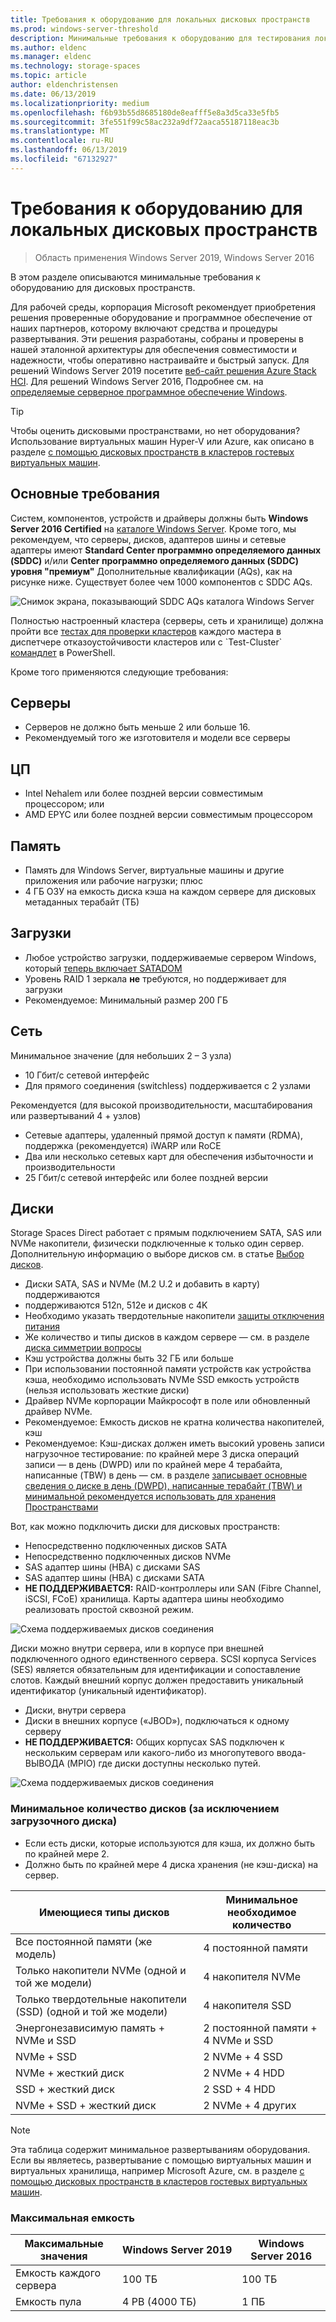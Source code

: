 ```yaml
---
title: Требования к оборудованию для локальных дисковых пространств
ms.prod: windows-server-threshold
description: Минимальные требования к оборудованию для тестирования локальных дисковых пространств.
ms.author: eldenc
ms.manager: eldenc
ms.technology: storage-spaces
ms.topic: article
author: eldenchristensen
ms.date: 06/13/2019
ms.localizationpriority: medium
ms.openlocfilehash: f6b93b55d8685180de8eafff5e8a3d5ca33e5fb5
ms.sourcegitcommit: 3fe551f99c58ac232a9df72aaca55187118eac3b
ms.translationtype: MT
ms.contentlocale: ru-RU
ms.lasthandoff: 06/13/2019
ms.locfileid: "67132927"
---
```

# <a name="storage-spaces-direct-hardware-requirements"></a>Требования к оборудованию для локальных дисковых пространств

> Область применения Windows Server 2019, Windows Server 2016

В этом разделе описываются минимальные требования к оборудованию для дисковых пространств.

Для рабочей среды, корпорация Microsoft рекомендует приобретения решения проверенные оборудование и программное обеспечение от наших партнеров, которому включают средства и процедуры развертывания. Эти решения разработаны, собраны и проверены в нашей эталонной архитектуры для обеспечения совместимости и надежности, чтобы оперативно настраивайте и быстрый запуск. Для решений Windows Server 2019 посетите [веб-сайт решения Azure Stack HCI](https://azure.microsoft.com/overview/azure-stack/hci). Для решений Windows Server 2016, Подробнее см. на [определяемые серверное программное обеспечение Windows](https://microsoft.com/wssd).

   > [!TIP]
   > Чтобы оценить дисковыми пространствами, но нет оборудования? Использование виртуальных машин Hyper-V или Azure, как описано в разделе [с помощью дисковых пространств в кластеров гостевых виртуальных машин](storage-spaces-direct-in-vm.md).

## <a name="base-requirements"></a>Основные требования

Систем, компонентов, устройств и драйверы должны быть **Windows Server 2016 Certified** на [каталоге Windows Server](https://www.windowsservercatalog.com). Кроме того, мы рекомендуем, что серверы, дисков, адаптеров шины и сетевые адаптеры имеют **Standard Center программно определяемого данных (SDDC)** и/или **Center программно определяемого данных (SDDC) уровня "премиум"** Дополнительные квалификации (AQs), как на рисунке ниже. Существует более чем 1000 компонентов с SDDC AQs.

![Снимок экрана, показывающий SDDC AQs каталога Windows Server](media/hardware-requirements/sddc-aqs.png)

Полностью настроенный кластера (серверы, сеть и хранилище) должна пройти все [тестах для проверки кластеров](https://technet.microsoft.com/library/cc732035(v=ws.10).aspx) каждого мастера в диспетчере отказоустойчивости кластеров или с `Test-Cluster` [командлет](https://docs.microsoft.com/powershell/module/failoverclusters/test-cluster?view=win10-ps) в PowerShell.

Кроме того применяются следующие требования:

## <a name="servers"></a>Серверы

- Серверов не должно быть меньше 2 или больше 16.
- Рекомендуемый того же изготовителя и модели все серверы

## <a name="cpu"></a>ЦП

- Intel Nehalem или более поздней версии совместимым процессором; или
- AMD EPYC или более поздней версии совместимым процессором

## <a name="memory"></a>Память

- Память для Windows Server, виртуальные машины и другие приложения или рабочие нагрузки; плюс
- 4 ГБ ОЗУ на емкость диска кэша на каждом сервере для дисковых метаданных терабайт (ТБ)

## <a name="boot"></a>Загрузки

- Любое устройство загрузки, поддерживаемые сервером Windows, который [теперь включает SATADOM](https://cloudblogs.microsoft.com/windowsserver/2017/08/30/announcing-support-for-satadom-boot-drives-in-windows-server-2016/)
- Уровень RAID 1 зеркала **не** требуются, но поддерживает для загрузки
- Рекомендуемое: Минимальный размер 200 ГБ

## <a name="networking"></a>Сеть

Минимальное значение (для небольших 2 – 3 узла)
- 10 Гбит/с сетевой интерфейс
- Для прямого соединения (switchless) поддерживается с 2 узлами

Рекомендуется (для высокой производительности, масштабирования или развертываний 4 + узлов)
- Сетевые адаптеры, удаленный прямой доступ к памяти (RDMA), поддержка (рекомендуется) iWARP или RoCE
- Два или несколько сетевых карт для обеспечения избыточности и производительности
- 25 Гбит/с сетевой интерфейс или более поздней версии

## <a name="drives"></a>Диски

Storage Spaces Direct работает с прямым подключением SATA, SAS или NVMe накопители, физически подключенные к только один сервер. Дополнительную информацию о выборе дисков см. в статье [Выбор дисков](choosing-drives.md).

- Диски SATA, SAS и NVMe (M.2 U.2 и добавить в карту) поддерживаются
- поддерживаются 512n, 512e и дисков с 4K
- Необходимо указать твердотельные накопители [защиты отключения питания](https://blogs.technet.microsoft.com/filecab/2016/11/18/dont-do-it-consumer-ssd/)
- Же количество и типы дисков в каждом сервере — см. в разделе [диска симметрии вопросы](drive-symmetry-considerations.md)
- Кэш устройства должны быть 32 ГБ или больше
- При использовании постоянной памяти устройств как устройства кэша, необходимо использовать NVMe SSD емкость устройств (нельзя использовать жесткие диски)
- Драйвер NVMe корпорации Майкрософт в поле или обновленный драйвер NVMe.
- Рекомендуемое: Емкость дисков не кратна количества накопителей, кэш
- Рекомендуемое: Кэш-дисках должен иметь высокий уровень записи нагрузочное тестирование: по крайней мере 3 диска операций записи — в день (DWPD) или по крайней мере 4 терабайта, написанные (TBW) в день — см. в разделе [записывает основные сведения о диске в день (DWPD), написанные терабайт (TBW) и минимальной рекомендуется использовать для хранения Пространствами](https://blogs.technet.microsoft.com/filecab/2017/08/11/understanding-dwpd-tbw/)

Вот, как можно подключить диски для дисковых пространств:

- Непосредственно подключенных дисков SATA
- Непосредственно подключенных дисков NVMe
- SAS адаптер шины (HBA) с дисками SAS
- SAS адаптер шины (HBA) с дисками SATA
- **НЕ ПОДДЕРЖИВАЕТСЯ:** RAID-контроллеры или SAN (Fibre Channel, iSCSI, FCoE) хранилища. Карты адаптера шины необходимо реализовать простой сквозной режим.

![Схема поддерживаемых дисков соединения](media/hardware-requirements/drive-interconnect-support-1.png)

Диски можно внутри сервера, или в корпусе при внешней подключенного одного единственного сервера. SCSI корпуса Services (SES) является обязательным для идентификации и сопоставление слотов. Каждый внешний корпус должен предоставить уникальный идентификатор (уникальный идентификатор).

- Диски, внутри сервера
- Диски в внешних корпусе («JBOD»), подключаться к одному серверу
- **НЕ ПОДДЕРЖИВАЕТСЯ:** Общих корпусах SAS подключен к нескольким серверам или какого-либо из многопутевого ввода-ВЫВОДА (MPIO) где диски доступны несколько путей.

![Схема поддерживаемых дисков соединения](media/hardware-requirements/drive-interconnect-support-2.png)

### <a name="minimum-number-of-drives-excludes-boot-drive"></a>Минимальное количество дисков (за исключением загрузочного диска)

- Если есть диски, которые используются для кэша, их должно быть по крайней мере 2.
- Должно быть по крайней мере 4 диска хранения (не кэш-диска) на сервер.

| Имеющиеся типы дисков   | Минимальное необходимое количество |
|-----------------------|-------------------------|
| Все постоянной памяти (же модель) | 4 постоянной памяти |
| Только накопители NVMe (одной и той же модели) | 4 накопителя NVMe                  |
| Только твердотельные накопители (SSD) (одной и той же модели)  | 4 накопителя SSD                   |
| Энергонезависимую память + NVMe и SSD | 2 постоянной памяти + 4 NVMe и SSD |
| NVMe + SSD            | 2 NVMe + 4 SSD          |
| NVMe + жесткий диск            | 2 NVMe + 4 HDD          |
| SSD + жесткий диск             | 2 SSD + 4 HDD           |
| NVMe + SSD + жесткий диск      | 2 NVMe + 4 других       |

   >[!NOTE]
   > Эта таблица содержит минимальное развертываниям оборудования. Если вы являетесь, развертывание с помощью виртуальных машин и виртуальных хранилища, например Microsoft Azure, см. в разделе [с помощью дисковых пространств в кластеров гостевых виртуальных машин](storage-spaces-direct-in-vm.md).

### <a name="maximum-capacity"></a>Максимальная емкость

| Максимальные значения                | Windows Server 2019  | Windows Server 2016  |
| ---                     | ---------            | ---------            |
| Емкость каждого сервера | 100 ТБ               | 100 ТБ               |
| Емкость пула           | 4 PB (4000 ТБ)      | 1 ПБ                 |
